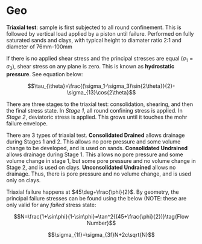 # Geo

**Triaxial test**: sample is first subjected to all round confinement. This is followed by vertical load applied by a piston until failure. Performed on fully saturated sands and clays, with typical height to diamater ratio 2:1 and diameter of 76mm-100mm

If there is no applied shear stress and the principal stresses are equal ($\sigma_1=\sigma_3$), shear stress on any plane is zero. This is known as **hydrostatic pressure**. See equation below:

$$\tau_{\theta}=\frac{(\sigma_1-\sigma_3)\sin{2\theta}}{2}-\sigma_{13}\cos{2\theta}$$

There are three stages to the triaxial test: consolidation, shearing, and then the final stress state. In *Stage 1*, all round confining stress is applied. In *Stage 2*, deviatoric stress is applied. This grows until it touches the mohr failure envelope.

There are 3 types of triaxial test. **Consolidated Drained** allows drainage during Stages 1 and 2. This allows no pore pressure and some volume change to be developed, and is used on sands. **Consolidated Undrained** allows drainage during Stage 1. This allows no pore pressure and some volume change in stage 1, but some pore pressure and no volume change in Stage 2, and is used on clays. **Unconsolidated Undrained** allows no drainage. Thus, there is pore pressure and no volume change, and is used only on clays.

Triaxial failure happens at $45\deg+\frac{\phi}{2}$. By geometry, the principal failure stresses can be found using the below (NOTE: these are only valid for any *failed* stress state:

$$N=\frac{1+\sin\phi}{1-\sin\phi}=\tan^2{(45+\frac{\phi}{2})}\tag{Flow Number}$$

$$\sigma_{1f}=\sigma_{3f}N+2c\sqrt{N}$$
